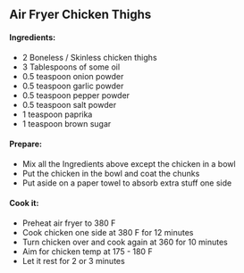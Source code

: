 ## Air Fryer Chicken Thighs

#### Ingredients:
* 2 Boneless / Skinless chicken thighs
* 3 Tablespoons of some oil
* 0.5 teaspoon onion powder
* 0.5 teaspoon garlic powder
* 0.5 teaspoon pepper powder
* 0.5 teaspoon salt powder
* 1 teaspoon paprika
* 1 teaspoon brown sugar

#### Prepare:
* Mix all the Ingredients above except the chicken in a bowl
* Put the chicken in the bowl and coat the chunks
* Put aside on a paper towel to absorb extra stuff one side

#### Cook it:
* Preheat air fryer to 380 F
* Cook chicken one side at 380 F for 12 minutes
* Turn chicken over and cook again at 360 for 10 minutes
* Aim for chicken temp at 175 - 180 F
* Let it rest for 2 or 3 minutes
